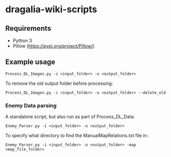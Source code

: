 # dragalia-wiki-scripts

## Requirements
* Python 3
* Pillow (https://pypi.org/project/Pillow/)

## Example usage
```
Process_DL_Images.py -i <input_folder> -o <output_folder>
```
To remove the old output folder before processing:
```
Process_DL_Images.py -i <input_folder> -o <output_folder> --delete_old
```

### Enemy Data parsing
A standalone script, but also run as part of Process_DL_Data.
```
Enemy_Parser.py -i <input_folder> -o <output_folder>
```
To specify what directory to find the ManualMapRelations.txt file in:
```
Enemy_Parser.py -i <input_folder> -o <output_folder> -map <map_file_folder>
```